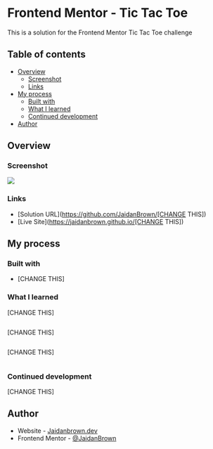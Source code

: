 # Frontend Mentor - Tic Tac Toe

This is a solution for the Frontend Mentor Tic Tac Toe challenge

## Table of contents

- [Overview](#overview)
  - [Screenshot](#screenshot)
  - [Links](#links)
- [My process](#my-process)
  - [Built with](#built-with)
  - [What I learned](#what-i-learned)
  - [Continued development](#continued-development)
- [Author](#author)

## Overview

### Screenshot

![](./screenshot.png)

### Links

- [Solution URL](https://github.com/JaidanBrown/[CHANGE THIS])
- [Live Site](https://jaidanbrown.github.io/[CHANGE THIS])

## My process

### Built with

- [CHANGE THIS]

### What I learned

[CHANGE THIS]

```html

```

[CHANGE THIS]

```css

```

[CHANGE THIS]

```js

```

### Continued development

[CHANGE THIS]

## Author

- Website - [Jaidanbrown.dev](https://jaidanbrown.dev)
- Frontend Mentor - [@JaidanBrown](https://www.frontendmentor.io/profile/JaidanBrown)
